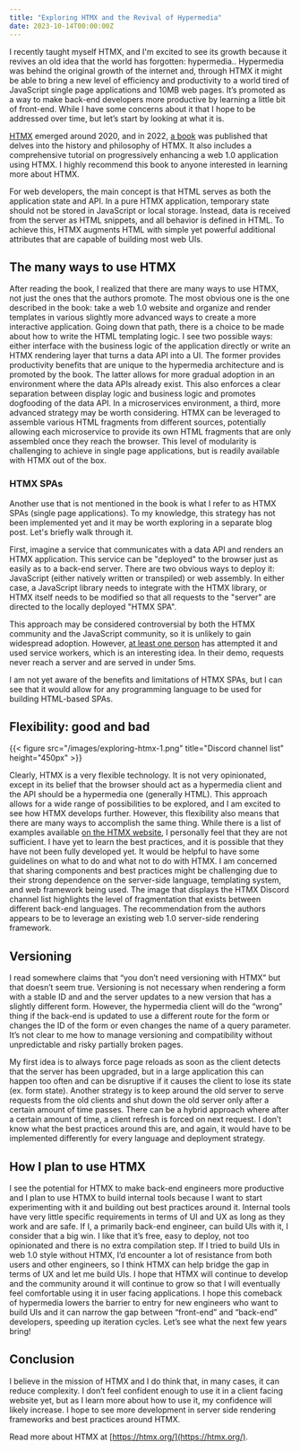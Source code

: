 ```yaml
---
title: "Exploring HTMX and the Revival of Hypermedia"
date: 2023-10-14T00:00:00Z
---
```


I recently taught myself HTMX, and I'm excited to see its growth because it revives an old idea that the world has forgotten: hypermedia.. Hypermedia was behind the original growth of the internet and, through HTMX it might be able to bring a new level of efficiency and productivity to a world tired of JavaScript single page applications and 10MB web pages. It’s promoted as a way to make back-end developers more productive by learning a little bit of front-end. While I have some concerns about it that I hope to be addressed over time, but let’s start by looking at what it is.

[HTMX](https://htmx.org/) emerged around 2020, and in 2022, [a book](https://hypermedia.systems/) was published that delves into the history and philosophy of HTMX. It also includes a comprehensive tutorial on progressively enhancing a web 1.0 application using HTMX. I highly recommend this book to anyone interested in learning more about HTMX.

For web developers, the main concept is that HTML serves as both the application state and API. In a pure HTMX application, temporary state should not be stored in JavaScript or local storage. Instead, data is received from the server as HTML snippets, and all behavior is defined in HTML. To achieve this, HTMX augments HTML with simple yet powerful additional attributes that are capable of building most web UIs.

## The many ways to use HTMX

After reading the book, I realized that there are many ways to use HTMX, not just the ones that the authors promote. The most obvious one is the one described in the book: take a web 1.0 website and organize and render templates in various slightly more advanced ways to create a more interactive application. Going down that path, there is a choice to be made about how to write the HTML templating logic. I see two possible ways: either interface with the business logic of the application directly or write an HTMX rendering layer that turns a data API into a UI. The former provides productivity benefits that are unique to the hypermedia architecture and is promoted by the book. The latter allows for more gradual adoption in an environment where the data APIs already exist. This also enforces a clear separation between display logic and business logic and promotes dogfooding of the data API. In a microservices environment, a third, more advanced strategy may be worth considering. HTMX can be leveraged to assemble various HTML fragments from different sources, potentially allowing each microservice to provide its own HTML fragments that are only assembled once they reach the browser. This level of modularity is challenging to achieve in single page applications, but is readily available with HTMX out of the box.

### HTMX SPAs

Another use that is not mentioned in the book is what I refer to as HTMX SPAs (single page applications). To my knowledge, this strategy has not been implemented yet and it may be worth exploring in a separate blog post. Let's briefly walk through it.

First, imagine a service that communicates with a data API and renders an HTMX application. This service can be "deployed" to the browser just as easily as to a back-end server. There are two obvious ways to deploy it: JavaScript (either natively written or transpiled) or web assembly. In either case, a JavaScript library needs to integrate with the HTMX library, or HTMX itself needs to be modified so that all requests to the "server" are directed to the locally deployed "HTMX SPA".

This approach may be considered controversial by both the HTMX community and the JavaScript community, so it is unlikely to gain widespread adoption. However, [at least one person](https://github.com/richardanaya/wasm-service) has attempted it and used service workers, which is an interesting idea. In their demo, requests never reach a server and are served in under 5ms.

I am not yet aware of the benefits and limitations of HTMX SPAs, but I can see that it would allow for any programming language to be used for building HTML-based SPAs.

## Flexibility: good and bad

{{< figure src="/images/exploring-htmx-1.png" title="Discord channel list" height="450px" >}}

Clearly, HTMX is a very flexible technology. It is not very opinionated, except in its belief that the browser should act as a hypermedia client and the API should be a hypermedia one (generally HTML). This approach allows for a wide range of possibilities to be explored, and I am excited to see how HTMX develops further. However, this flexibility also means that there are many ways to accomplish the same thing. While there is a list of examples available [on the HTMX website](https://htmx.org/examples/), I personally feel that they are not sufficient. I have yet to learn the best practices, and it is possible that they have not been fully developed yet. It would be helpful to have some guidelines on what to do and what not to do with HTMX. I am concerned that sharing components and best practices might be challenging due to their strong dependence on the server-side language, templating system, and web framework being used. The image that displays the HTMX Discord channel list highlights the level of fragmentation that exists between different back-end languages. The recommendation from the authors appears to be to leverage an existing web 1.0 server-side rendering framework.

## Versioning

I read somewhere claims that “you don’t need versioning with HTMX” but that doesn’t seem true. Versioning is not necessary when rendering a form with a stable ID and and the server updates to a new version that has a slightly different form. However, the hypermedia client will do the “wrong” thing if the back-end is updated to use a different route for the form or changes the ID of the form or even changes the name of a query parameter. It’s not clear to me how to manage versioning and compatibility without unpredictable and risky partially broken pages.

My first idea is to always force page reloads as soon as the client detects that the server has been upgraded, but in a large application this can happen too often and can be disruptive if it causes the client to lose its state (ex. form state). Another strategy is to keep around the old server to serve requests from the old clients and shut down the old server only after a certain amount of time passes. There can be a hybrid approach where after a certain amount of time, a client refresh is forced on next request. I don’t know what the best practices around this are, and again, it would have to be implemented differently for every language and deployment strategy.

## How I plan to use HTMX

I see the potential for HTMX to make back-end engineers more productive and I plan to use HTMX to build internal tools because I want to start experimenting with it and building out best practices around it. Internal tools have very little specific requirements in terms of UI and UX as long as they work and are safe. If I, a primarily back-end engineer, can build UIs with it, I consider that a big win. I like that it’s free, easy to deploy, not too opinionated and there is no extra compilation step. If I tried to build UIs in web 1.0 style without HTMX, I’d encounter a lot of resistance from both users and other engineers, so I think HTMX can help bridge the gap in terms of UX and let me build UIs. I hope that HTMX will continue to develop and the community around it will continue to grow so that I will eventually feel comfortable using it in user facing applications. I hope this comeback of hypermedia lowers the barrier to entry for new engineers who want to build UIs and it can narrow the gap between “front-end” and “back-end” developers, speeding up iteration cycles. Let’s see what the next few years bring!

## Conclusion

I believe in the mission of HTMX and I do think that, in many cases, it can reduce complexity. I don’t feel confident enough to use it in a client facing website yet, but as I learn more about how to use it, my confidence will likely increase. I hope to see more development in server side rendering frameworks and best practices around HTMX.

Read more about HTMX at [https://htmx.org/](https://htmx.org/).
